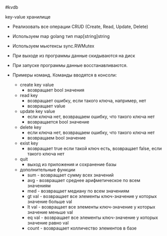 #kvdb

key-value хранилище

- Реализовать все операции CRUD (Create, Read, Update, Delete)
- Используем map golang тип map[string]string
- Используем мьютексы sync.RWMutex
- При выходе из программы данные скидываются на диск
- При запуске программы данные восстанавливаются.
- Примеры команд. Команды вводятся в консоли:

  - create key value 
    - возвращает bool значения
  - read key
    - возвращает ошибку, если такого ключа, например, нет
    - возвращает value
  - update key value
    - если ключа нет, возвращаем ошибку, что такого ключа нет
    - возвращается bool значение
  - delete key
    - если ключа нет, возвращаем ошибку, что такого ключа нет
    - возвращаем bool значение
  - exist key
    - возвращает true если такой ключ есть, возвращает false, если такого ключа нет
  - quit
    - выход из приложения и сохранение базы
  - дополнительные функции
    - sum - возвращает сумму всех значений
    - avg - возвращает среднее арифметическое по всем значениям
    - med - возвращает медиану по всем значениям 
    - gt val - возвращает все элементы ключ-значение у которых значение больше val
    - lt val - возвращает все элементы ключ-значение у которых значение меньше val
    - eq val - возвращает все элементы ключ-значение у которых значение равно val
    - count - возвращает колличество элементов в базе
